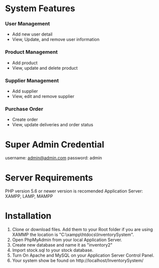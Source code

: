 # System Features
### User Management
- Add new user detail
- View, Update, and remove user information
### Product Management
- Add product
- View, update and delete product
### Supplier Management
- Add supplier
- View, edit and remove supplier
### Purchase Order
- Create order
- View, update deliveries and order status

# Super Admin Credential
username: admin@admin.com password: admin

# Server Requirements
PHP version 5.6 or newer version is recomended
Application Server: XAMPP, LAMP, MAMPP

# Installation
1. Clone or download files. Add them to your Root folder if you are using XAMMP the location is "C:\xampp\htdocs\InventorySystem".
2. Open PhpMyAdmin from your local Application Server.
3. Create new database and name it as "inventory2"
4. Import stock.sql to your stock database.
5. Turn On Apache and MySQL on your Application Server Control Panel.
6. Your system show be found on http://localhost/InventorySystem/
